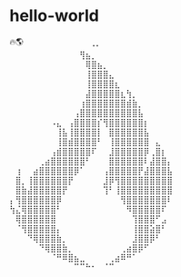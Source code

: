# hello-world
🔥🌎
⠀⠀⠀⠀⠀⠀⠀⠀⠀⠀⠀⢀⡀⠀⠀⠀⠀⠀⠀⠀⠀⠀⠀⠀⠀⠀⠀⠀
⠀⠀⠀⠀⠀⠀⠀⠀⠀⠀⠀⠀⢻⣦⡀⠀⠀⠀⠀⠀⠀⠀⠀⠀⠀⠀⠀⠀
⠀⠀⠀⠀⠀⠀⠀⠀⠀⠀⠀⠀⠀⢿⣿⣦⡀⠀⠀⠀⠀⠀⠀⠀⠀⠀⠀⠀
⠀⠀⠀⠀⠀⠀⠀⠀⠀⠀⠀⠀⠀⢸⣿⣿⣿⣄⠀⠀⠀⠀⠀⠀⠀⠀⠀⠀
⠀⠀⠀⠀⠀⠀⠀⠀⠀⠀⠀⠀⠀⢸⣿⣿⣿⣿⣆⠀⠀⠀⠀⠀⠀⠀⠀⠀
⠀⠀⠀⠀⠀⠀⠀⠀⠀⠀⠀⠀⠀⣼⣿⣿⣿⣿⣿⣆⢳⡀⠀⠀⠀⠀⠀⠀
⠀⠀⠀⠀⠀⠀⠀⠀⠀⠀⠀⠀⢰⣿⣿⣿⣿⣿⣿⣿⣾⣷⡀⠀⠀⠀⠀⠀
⠀⠀⠀⠀⠀⠀⠀⠀⠀⠀⠀⢠⣿⣿⣿⣿⣿⣿⣿⣿⣿⣿⣧⠀⠀⠀⠀⠀
⠀⠀⠀⠀⠀⠀⠀⠠⣄⠀⢠⣿⣿⣿⣿⡎⢻⣿⣿⣿⣿⣿⣿⡆⠀⠀⠀⠀
⠀⠀⠀⠀⠀⠀⠀⠀⢸⣧⢸⣿⣿⣿⣿⡇⠀⣿⣿⣿⣿⣿⣿⣧⠀⠀⠀⠀
⠀⠀⠀⠀⠀⠀⠀⠀⢸⣿⣾⣿⣿⣿⣿⠃⠀⢸⣿⣿⣿⣿⣿⣿⠀⣄⠀⠀
⠀⠀⠀⠀⠀⠀⠀⢠⣾⣿⣿⣿⣿⣿⠏⠀⠀⣸⣿⣿⣿⣿⣿⡿⢀⣿⡆⠀
⠀⠀⠀⠀⠀⢀⣴⣿⣿⣿⣿⣿⣿⠃⠀⠀⠀⣿⣿⣿⣿⣿⣿⠇⣼⣿⣿⡄
⠀⢰⠀⠀⣴⣿⣿⣿⣿⣿⣿⡿⠁⠀⠀⠀⢠⣿⣿⣿⣿⣿⡟⣼⣿⣿⣿⣧
⠀⣿⡀⢸⣿⣿⣿⣿⣿⣿⡟⠀⠀⠀⠀⠀⣸⡿⢻⣿⣿⣿⣿⣿⣿⣿⣿⣿
⠀⣿⣷⣼⣿⣿⣿⣿⣿⡟⠀⠀⠀⠀⠀⠀⢹⠃⢸⣿⣿⣿⣿⣿⣿⣿⣿⣿
⡄⢻⣿⣿⣿⣿⣿⣿⡿⠀⠀⠀⠀⠀⠀⠀⠀⠀⠀⢻⣿⣿⣿⣿⣿⣿⣿⠇
⢳⣌⢿⣿⣿⣿⣿⣿⠃⠀⠀⠀⠀⠀⠀⠀⠀⠀⠀⠀⠻⣿⣿⣿⣿⣿⠏⠀
⠀⢿⣿⣿⣿⣿⣿⣿⠀⠀⠀⠀⠀⠀⠀⠀⠀⠀⠀⠀⠀⢹⣿⣿⣿⠋⣠⠀
⠀⠈⢻⣿⣿⣿⣿⣿⡄⠀⠀⠀⠀⠀⠀⠀⠀⠀⠀⠀⠀⢸⣿⣿⣵⣿⠃⠀
⠀⠀⠀⠙⢿⣿⣿⣿⣷⡀⠀⠀⠀⠀⠀⠀⠀⠀⠀⠀⠀⣸⣿⣿⡿⠃⠀⠀
⠀⠀⠀⠀⠀⠙⢿⣿⣿⣷⡀⠀⠀⠀⠀⠀⠀⠀⠀⢀⣴⣿⡿⠋⠀⠀⠀⠀
⠀⠀⠀⠀⠀⠀⠀⠈⠛⠿⣿⣦⣀⠀⠀⠀⠀⢀⣴⠿⠛⠁⠀⠀⠀⠀⠀⠀
⠀⠀⠀⠀⠀⠀⠀⠀⠀⠀⠀⠉⠉⠓⠂⠀⠈⠉⠀⠀⠀⠀⠀
